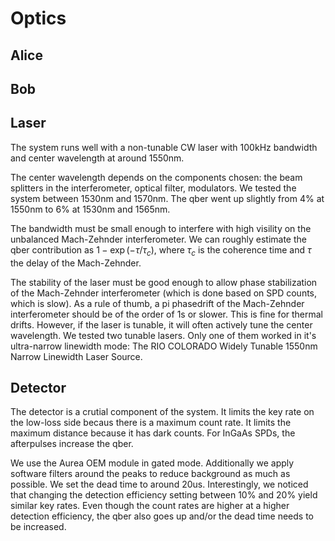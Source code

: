 # Optics


## Alice

## Bob 

## Laser

The system runs well with a non-tunable CW laser with 100kHz bandwidth and center wavelength at around 1550nm. 

The center wavelength depends on the components chosen: the beam splitters in the interferometer, optical filter, modulators. We tested the system between 1530nm and 1570nm. The qber went up slightly from 4% at 1550nm to 6% at 1530nm and 1565nm. 

The bandwidth must be small enough to interfere with high visility on the unbalanced Mach-Zehnder interferometer. We can roughly estimate the qber contribution as $1 - \exp(-\tau/\tau_c)$, where $\tau_c$ is the coherence time and $\tau$ the delay of the Mach-Zehnder.

The stability of the laser must be good enough to allow phase stabilization of the Mach-Zehnder interferometer (which is done based on SPD counts, which is slow). As a rule of thumb, a pi phasedrift of the Mach-Zehnder interferometer should be of the order of 1s or slower. This is fine for thermal drifts. However, if the laser is tunable, it will often actively tune the center wavelength. We tested two tunable lasers. Only one of them worked in it's ultra-narrow linewidth mode: The RIO COLORADO Widely Tunable 1550nm Narrow Linewidth Laser Source.


## Detector 

The detector is a crutial component of the system. It limits the key rate on the low-loss side becaus there is a maximum count rate. It limits the maximum distance because it has dark counts. For InGaAs SPDs, the afterpulses increase the qber. 

We use the Aurea OEM module in gated mode. Additionally we apply software filters around the peaks to reduce background as much as possible. We set the dead time to around 20us. Interestingly, we noticed that changing the detection efficiency setting between 10% and 20% yield similar key rates. Even though the count rates are higher at a higher detection efficiency, the qber also goes up and/or the dead time needs to be increased. 










